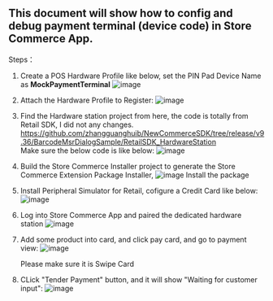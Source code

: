 ## This document will show how to config and debug payment terminal (device code) in Store Commerce App.

Steps：
1. Create a POS Hardware Profile like below, set the PIN Pad Device Name as <b>MockPaymentTerminal</b>
    ![image](https://user-images.githubusercontent.com/14832260/213173399-4a1d7b6c-8426-492c-8738-e5ca96c93662.png)
 2. Attach the Hardware Profile to Register:
    ![image](https://user-images.githubusercontent.com/14832260/213174231-77f3d07d-05e7-4544-a8a9-e081dad8ebec.png)
 3. Find the Hardware station project from here, the code is totally from Retail SDK, I did not any changes.
    https://github.com/zhangguanghuib/NewCommerceSDK/tree/release/v9.36/BarcodeMsrDialogSample/RetailSDK_HardwareStation <br/>
    Make sure the below code is like below:
    ![image](https://user-images.githubusercontent.com/14832260/213175167-9bf00c0a-8cb0-4d1b-85c3-e3325ef79ee2.png)
 4. Build the Store Commerce Installer project to generate the Store Commerce Extension Package Installer,
    ![image](https://user-images.githubusercontent.com/14832260/213175669-de7e3cd6-3812-45ee-bffa-fb30bab68a47.png) 
    Install the package
  5. Install Peripheral Simulator for Retail, cofigure a Credit Card like below:
     ![image](https://user-images.githubusercontent.com/14832260/213176446-c3f99e40-dd08-480f-9a1a-37cc41242597.png)
  6. Log into Store Commerce App and paired the dedicated hardware station
     ![image](https://user-images.githubusercontent.com/14832260/213176847-29d8e7ed-2f68-4a2b-affd-8042409f71c2.png)
  7.  Add some product into card, and click pay card, and go to payment view:
      ![image](https://user-images.githubusercontent.com/14832260/213177583-b602487f-f263-497b-b37b-b3bbb3cbc28c.png)
      
      Please make sure it is Swipe Card
   8. CLick "Tender Payment" button, and it will show "Waiting for customer input":
      ![image](https://user-images.githubusercontent.com/14832260/213178063-bc240488-dc62-46ee-ae03-2c8509b3d80f.png)






 

  


    


